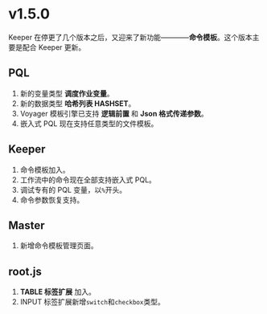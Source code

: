 # v1.5.0

Keeper 在停更了几个版本之后，又迎来了新功能————**命令模板**。这个版本主要是配合 Keeper 更新。

## PQL

1. 新的变量类型 **调度作业变量**。
2. 新的数据类型 **哈希列表 HASHSET**。
3. Voyager 模板引擎已支持 **逻辑前置** 和 **Json 格式传递参数**。
4. 嵌入式 PQL 现在支持任意类型的文件模板。

## Keeper

1. 命令模板加入。
2. 工作流中的命令现在全部支持嵌入式 PQL。
3. 调试专有的 PQL 变量，以`%`开头。
4. 命令参数恢复支持。


## Master

1. 新增命令模板管理页面。

## root.js

1. **TABLE 标签扩展** 加入。
2. INPUT 标签扩展新增`switch`和`checkbox`类型。